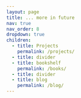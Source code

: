 ```yaml
---
layout: page
title: ... more in future
nav: true
nav_order: 8
dropdown: true
children:
  - title: Projects
    permalink: /projects/
  - title: divider
  - title: bookshelf
    permalink: /books/
  - title: divider
  - title: blog
    permalink: /blog/
---
```

